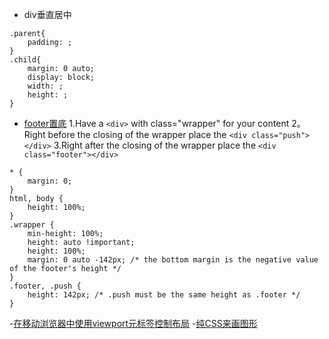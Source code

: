 - div垂直居中
```
.parent{
	padding: ;
}
.child{
	margin: 0 auto;
	display: block;
	width: ;
	height: ;
}
```

- [footer置底](https://stackoverflow.com/questions/42294/how-do-you-get-the-footer-to-stay-at-the-bottom-of-a-web-page?rq=1)
1.Have a `<div>` with class="wrapper" for your content
2。Right before the closing </div> of the wrapper place the `<div class="push"></div>`
3.Right after the closing </div> of the wrapper place the  `<div class="footer"></div>`

```
* {
    margin: 0;
}
html, body {
    height: 100%;
}
.wrapper {
    min-height: 100%;
    height: auto !important;
    height: 100%;
    margin: 0 auto -142px; /* the bottom margin is the negative value of the footer's height */
}
.footer, .push {
    height: 142px; /* .push must be the same height as .footer */
}
```

-[在移动浏览器中使用viewport元标签控制布局](https://developer.mozilla.org/zh-CN/docs/Mobile/Viewport_meta_tag)
-[纯CSS来画图形](http://www.cnblogs.com/jscode/archive/2012/10/19/2730905.html)